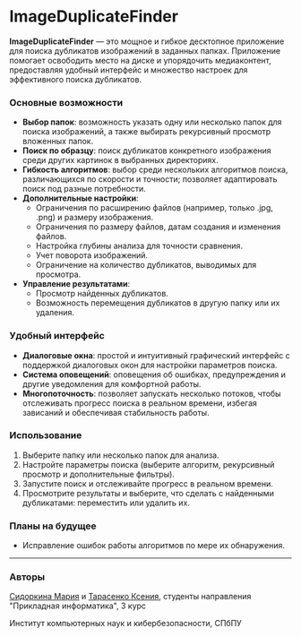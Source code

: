 # ImageDuplicateFinder
**ImageDuplicateFinder** — это мощное и гибкое десктопное приложение для поиска дубликатов изображений в заданных папках. Приложение помогает освободить место на диске и упорядочить медиаконтент, предоставляя удобный интерфейс и множество настроек для эффективного поиска дубликатов.

### Основные возможности
* **Выбор папок**: возможность указать одну или несколько папок для поиска изображений, а также выбирать рекурсивный просмотр вложенных папок.
* **Поиск по образцу**: поиск дубликатов конкретного изображения среди других картинок в выбранных директориях.
* **Гибкость алгоритмов**: выбор среди нескольких алгоритмов поиска, различающихся по скорости и точности; позволяет адаптировать поиск под разные потребности.
* **Дополнительные настройки**:
    - Ограничения по расширению файлов (например, только .jpg, .png) и размеру изображения.
    - Ограничения по размеру файлов, датам создания и изменения файлов.
    - Настройка глубины анализа для точности сравнения.
    - Учет поворота изображений.
    - Ограничение на количество дубликатов, выводимых для просмотра.
* **Управление результатами**:
    - Просмотр найденных дубликатов.
    - Возможность перемещения дубликатов в другую папку или их удаления.
### Удобный интерфейс
* **Диалоговые окна**: простой и интуитивный графический интерфейс с поддержкой диалоговых окон для настройки параметров поиска.
* **Система оповещений**: оповещения об ошибках, предупреждения и другие уведомления для комфортной работы.
* **Многопоточность**: позволяет запускать несколько потоков, чтобы отслеживать прогресс поиска в реальном времени, избегая зависаний и обеспечивая стабильность работы.
### Использование
1. Выберите папку или несколько папок для анализа.
2. Настройте параметры поиска (выберите алгоритм, рекурсивный просмотр и дополнительные фильтры).
3. Запустите поиск и отслеживайте прогресс в реальном времени.
4. Просмотрите результаты и выберите, что сделать с найденными дубликатами: переместить или удалить их.
### Планы на будущее
* Исправление ошибок работы алгоритмов по мере их обнаружения.
---

### Авторы

[Сидоркина Мария](https://github.com/veemarh/) и [Тарасенко Ксения](https://github.com/soneXgo), студенты направления "Прикладная информатика", 3 курс

Институт компьютерных наук и кибербезопасности, СПбПУ
